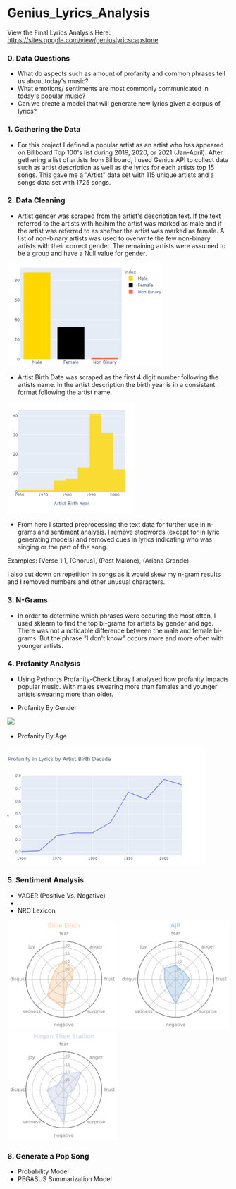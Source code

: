 # Genius_Lyrics_Analysis

View the Final Lyrics Analysis Here: https://sites.google.com/view/geniuslyricscapstone

### 0. Data Questions
- What do aspects such as amount of profanity and common phrases tell us about today's music?
- What emotions/ sentiments are most commonly communicated in today's popular music?
- Can we create a model that will generate new lyrics given a corpus of lyrics?

### 1. Gathering the Data
- For this project I defined a popular artist as an artist who has appeared on Billboard Top 100's list during 2019, 2020, or 2021 (Jan-April). After gethering a list of artists from Billboard, I used Genius API to collect data such as artist description as well as the lyrics for each artists top 15 songs. This gave me a "Artist" data set with 115 unique artists and a songs data set with 1725 songs.

### 2. Data Cleaning

- Artist gender was scraped from the artist's description text. If the text referred to the artists with he/him the artist was marked as male and if the artist was referred to as she/her the artist was marked as female. A list of non-binary artists was used to overwrite the few non-binary artists with their correct gender. The remaining artists were assumed to be a group and have a Null value for gender.

<p float="left">
  <img src="https://github.com/savyrosea/Genius_Lyrics_Analysis/blob/main/pictures/genderbar.png" width="350" />
</p>

- Artist Birth Date was scraped as the first 4 digit number following the artists name. In the artist description the birth year is in a consistant format following the artist name.

<p float="left">
  <img src="https://github.com/savyrosea/Genius_Lyrics_Analysis/blob/main/pictures/agehist.png" width="290" />
</p>

- From here I started preprocessing the text data for further use in n-grams and sentiment analysis. I remove stopwords (except for in lyric generating models) and removed cues in lyrics indicating who was singing or the part of the song.

Examples: [Verse 1:], [Chorus], (Post Malone), (Ariana Grande)

I also cut down on repetition in songs as it would skew my n-gram results and I removed numbers and other unusual characters.

### 3. N-Grams
- In order to determine which phrases were occuring the most often, I used sklearn to find the top bi-grams for artists by gender and age. There was not a noticable difference between the male and female bi-grams. But the phrase "I don't know" occurs more and more often with younger artists.

### 4. Profanity Analysis
- Using Python;s Profanity-Check Libray I analysed how profanity impacts popular music. With males swearing more than females and younger artists swearing more than older.

- Profanity By Gender
<p float="left">
  <img src="hhttps://github.com/savyrosea/Genius_Lyrics_Analysis/blob/main/pictures/prof.png" width="350" />
</p>

- Profanity By Age
<p float="left">
  <img src="https://github.com/savyrosea/Genius_Lyrics_Analysis/blob/main/pictures/profLine.png" width="450" />
</p>

### 5. Sentiment Analysis
- VADER (Positive Vs. Negative)
- 
- NRC Lexicon

<p float="left">
  <img src="https://github.com/savyrosea/Genius_Lyrics_Analysis/blob/main/pictures/sad1.png" width="250" />
  <img src="https://github.com/savyrosea/Genius_Lyrics_Analysis/blob/main/pictures/surprise3.png" width="250" />
  <img src="https://github.com/savyrosea/Genius_Lyrics_Analysis/blob/main/pictures/anger2.png" width="250" />
</p>

### 6. Generate a Pop Song
- Probability Model
- PEGASUS Summarization Model
